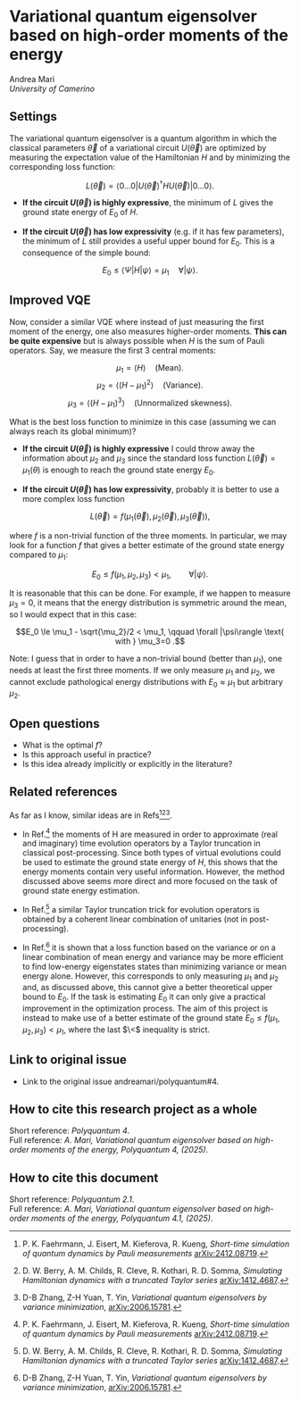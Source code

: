 # Variational quantum eigensolver based on high-order moments of the energy
<!-- Replace author(s) and affiliations(s) below  -->
Andrea Mari\
_University of Camerino_  


## Settings

The variational quantum eigensolver is a quantum algorithm in which the classical parameters $\vec \theta$ of a variational circuit $U(\vec \theta)$ are optimized by measuring the expectation value of the Hamiltonian $H$ and by minimizing the corresponding loss function:

$$
L(\vec \theta) = \langle 0\dots 0 | U(\vec \theta)^\dagger  H  U(\vec \theta) | 0 \dots 0\rangle  .
$$

- **If the circuit $U(\vec \theta)$ is highly expressive**, the minimum of $L$ gives the ground state energy of $E_0$ of $H$.

- **If the circuit $U(\vec \theta)$ has low expressivity** (e.g. if it has few parameters), the minimum of $L$ still provides a useful upper bound for $E_0$.  This is a consequence of the simple bound:

$$ E_0 \le  \langle \Psi| H  | \psi \rangle = \mu_1 \quad  \forall |\psi\rangle .$$

## Improved VQE

Now, consider a similar VQE where instead of just measuring the first moment of the energy, one also measures higher-order moments. **This can be quite expensive** but is always possible when $H$ is the sum of Pauli operators. Say, we measure the first 3 central moments:

$$ \mu_1 = \langle  H \rangle  \quad  \text{(Mean)}. $$
$$ \mu_2 = \langle (H - \mu_1)^2 \rangle   \quad  \text{(Variance)}.$$
$$ \mu_3 =   \langle (H - \mu_1)^3  \rangle   \quad  \text{(Unnormalized skewness)}.$$


What is the best loss function to minimize in this case (assuming we can always reach its global minimum)?

- **If the circuit $U(\vec \theta)$ is highly expressive** I could throw away the information about $\mu_2$ and $\mu_3$ since the standard loss function $L(\vec \theta) = \mu_1 (\theta)$ is enough to reach the ground state energy $E_0$.

- **If the circuit $U(\vec \theta)$ has low expressivity**, probably it is better to use a more complex loss function

$$ L(\vec \theta)= f(\mu_1(\vec \theta), \mu_2(\vec \theta), \mu_3(\vec \theta)), $$

where $f$ is a non-trivial function of the three moments. In particular, we may look for a function $f$ that gives a better estimate of the ground state energy compared to $\mu_1$:

$$E_0  \le  f(\mu_1, \mu_2, \mu_3) < \mu_1, \qquad \forall |\psi\rangle. $$

It is reasonable that this can be done. For example, if we happen to measure $\mu_3=0$, it means that the energy distribution is symmetric around the mean, so I would expect that in this case:

$$E_0  \le  \mu_1 - \sqrt{\mu_2}/2  < \mu_1, \qquad \forall |\psi\rangle \text{ with } \mu_3=0 .$$

Note: I guess that in order to have a non-trivial bound (better than $\mu_1$), one needs at least the first three moments. If we only measure $\mu_1$ and $\mu_2$, we cannot exclude pathological energy distributions with $E_0 \approx \mu_1$ but arbitrary $\mu_2$.

## Open questions

- What is the optimal $f$?
- Is this approach useful in practice?
- Is this idea already implicitly or explicitly in the literature?


## Related references

As far as I know, similar ideas are in Refs[^1][^2][^3]. 

- In Ref.[^1] the moments of H are measured in order to approximate (real and imaginary) time evolution operators by a Taylor truncation in classical post-processing. Since both types of virtual evolutions could be used to estimate the ground state energy of $H$, this shows that the energy moments contain very useful information. However, the method discussed above seems more direct and more focused on the task of ground state energy estimation. 
 
- In Ref.[^2] a similar Taylor truncation trick for evolution operators is obtained by a coherent linear combination of unitaries (not in post-processing). 

- In Ref.[^3]  it is shown that a loss function based on the variance or on a linear combination of mean energy and variance may be more efficient to find low-energy eigenstates states than minimizing variance or mean energy alone. However,  this corresponds to only measuring $\mu_1$ and $\mu_2$ and, as discussed above, this cannot give a better theoretical upper bound to $E_0$. If the task is estimating $E_0$ it can only give a practical improvement in the optimization process. The aim of this project is instead to make use of a better estimate of the ground state $E_0  \le  f(\mu_1, \mu_2, \mu_3) < \mu_1$, where the last $\<$ inequality is strict.

[^1]: P. K. Faehrmann, J. Eisert, M. Kieferova, R. Kueng, _Short-time simulation of quantum dynamics by Pauli measurements_ [arXiv:2412.08719](https://arxiv.org/abs/2412.08719).

[^2]: D. W. Berry, A. M. Childs, R. Cleve, R. Kothari, R. D. Somma, _Simulating Hamiltonian dynamics with a truncated Taylor series_ [arXiv:1412.4687](https://arxiv.org/pdf/1412.4687).

[^3]: D-B Zhang, Z-H Yuan, T. Yin, _Variational quantum eigensolvers by variance minimization_,  [arXiv:2006.15781](https://arxiv.org/abs/2006.15781).

## Link to original issue
- Link to the original issue andreamari/polyquantum#4.

## How to cite this research project as a whole
Short reference: _Polyquantum 4_.\
Full reference: _A. Mari, Variational quantum eigensolver based on high-order moments of the energy, Polyquantum 4, (2025)_.

## How to cite this document
Short reference: _Polyquantum 2.1_.\
Full reference: _A. Mari, Variational quantum eigensolver based on high-order moments of the energy, Polyquantum 4.1, (2025)_.

